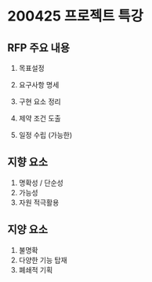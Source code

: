 # 200425 프로젝트 특강

## RFP 주요 내용

 1. 목표설정

 2. 요구사항 명세

 3. 구현 요소 정리

 4. 제약 조건 도출

 5. 일정 수립 (가능한)

## 지향 요소

1. 명확성 / 단순성
2. 가능성
3. 자원 적극활용

## 지양 요소

1. 불명확
2. 다양한 기능 탑재
3. 폐쇄적 기획

